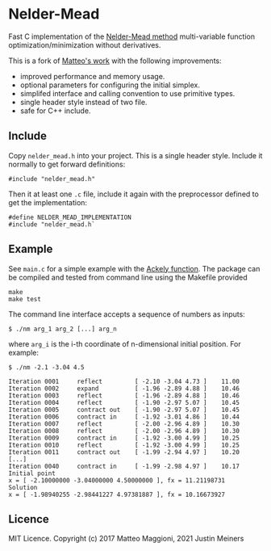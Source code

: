 # Nelder-Mead

Fast C implementation of the [Nelder-Mead method](http://en.wikipedia.org/wiki/Nelder%E2%80%93Mead_method)
multi-variable function optimization/minimization without derivatives.

This is a fork of [Matteo's work](https://github.com/matteotiziano/nelder-mead)  with the following improvements:

- improved performance and memory usage.
- optional parameters for configuring the initial simplex.
- simplifed interface and calling convention to use primitive types.
- single header style instead of two file.
- safe for C++ include.

## Include

Copy `nelder_mead.h` into your project. This is a single header style.
Include it normally to get forward definitions:

    #include "nelder_mead.h"

Then it at least one `.c` file, include it again with the preprocessor defined to get the implementation:

    #define NELDER_MEAD_IMPLEMENTATION
    #include "nelder_mead.h`

## Example

See `main.c` for a simple example with the [Ackely function](http://www.sfu.ca/%7Essurjano/ackley.html).
The package can be compiled and tested from command line using the Makefile provided 

    make
    make test

The command line interface accepts a sequence of numbers as inputs:

    $ ./nm arg_1 arg_2 [...] arg_n

where `arg_i` is the i-th coordinate of n-dimensional initial position.
For example:

    $ ./nm -2.1 -3.04 4.5

    Iteration 0001     reflect         [ -2.10 -3.04 4.73 ]    11.00 
    Iteration 0002     expand          [ -1.96 -2.89 4.88 ]    10.46 
    Iteration 0003     reflect         [ -1.96 -2.89 4.88 ]    10.46 
    Iteration 0004     reflect         [ -1.90 -2.97 5.07 ]    10.45 
    Iteration 0005     contract out    [ -1.90 -2.97 5.07 ]    10.45 
    Iteration 0006     contract in     [ -1.92 -3.01 4.86 ]    10.44 
    Iteration 0007     reflect         [ -2.00 -2.96 4.89 ]    10.30 
    Iteration 0008     reflect         [ -2.00 -2.96 4.89 ]    10.30 
    Iteration 0009     contract in     [ -1.92 -3.00 4.99 ]    10.25 
    Iteration 0010     reflect         [ -1.92 -3.00 4.99 ]    10.25 
    Iteration 0011     contract out    [ -1.99 -2.94 4.97 ]    10.20 
    [...]
    Iteration 0040     contract in     [ -1.99 -2.98 4.97 ]    10.17 
    Initial point
    x = [ -2.10000000 -3.04000000 4.50000000 ], fx = 11.21198731 
    Solution
    x = [ -1.98940255 -2.98441227 4.97381887 ], fx = 10.16673927 

## Licence
MIT Licence. Copyright (c) 2017 Matteo Maggioni, 2021 Justin Meiners
